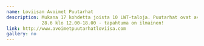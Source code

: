 ```yaml
---
name: Loviisan Avoimet Puutarhat
description: Mukana 17 kohdetta joista 10 LWT-taloja. Puutarhat ovat avoinna 24.5, 31.5 ja 7.6 klo 10.00-17.00
             28.6 klo 12.00-18.00 - tapahtuma on ilmainen!
link: http://www.avoimetpuutarhatloviisa.com
gallery: no
---
```

